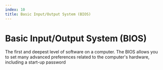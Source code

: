 ```yaml
---
index: 10
title: Basic Input/Output System (BIOS)
---
```

# Basic Input/Output System (BIOS)

The first and deepest level of software on a computer. The BIOS allows you to set many advanced preferences related to the computer's hardware, including a start-up password